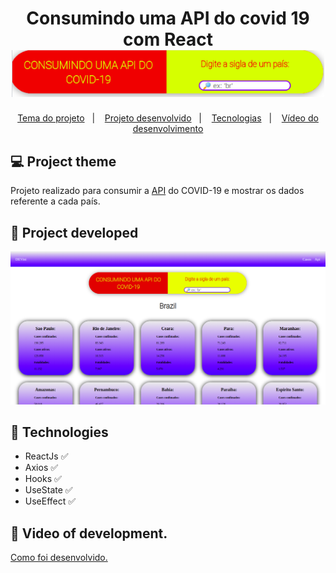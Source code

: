 <h1 align="center"> 
	 Consumindo uma API do covid 19 com React  <img src="https://github.com/Viniciusdevti/consumindo-api-covid19/blob/master/public/assets/Captura%20de%20tela%20de%202020-06-17%2017-20-13.png" width="500px heidth="500px"/>
</h1>

<p align="center">
  <a href="#-project-theme">Tema do projeto</a>&nbsp;&nbsp;&nbsp;|&nbsp;&nbsp;&nbsp;
 <a href="#construction-project-developed">Projeto desenvolvido</a>&nbsp;&nbsp;&nbsp;|&nbsp;&nbsp;&nbsp;
  <a href="#pushpin-technologies">Tecnologias</a>&nbsp;&nbsp;&nbsp;|&nbsp;&nbsp;&nbsp;
    <a href="#-video-of-development">Vídeo do desenvolvimento</a>

</p>



## 💻 Project theme


Projeto realizado para consumir a    <a href="https://github.com/mathdroid/covid-19-api">API</a> do COVID-19 e mostrar os dados referente a cada país.


## :construction: Project developed

<p align="center">
	
	
 <img   src="https://github.com/Viniciusdevti/consumindo-api-covid19/blob/master/public/assets/Captura%20de%20tela%20de%202020-06-17%2017-05-50.png">


</p>

## :pushpin: Technologies

* ReactJs  :white_check_mark:
* Axios   :white_check_mark:
* Hooks :white_check_mark:
* UseState :white_check_mark:
* UseEffect  :white_check_mark:

## 🎥 Video of development.

<a href="https://www.youtube.com/watch?v=S6Cw4lmb_sw">Como foi desenvolvido.</a>



